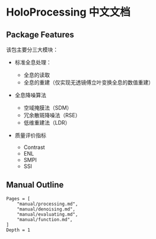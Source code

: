 # HoloProcessing 中文文档

## Package Features

该包主要分三大模块：

* 标准全息处理：
  * 全息的读取
  * 全息的重建（仅实现无透镜傅立叶变换全息的数值重建）
* 全息降噪算法
  * 空域掩膜法（SDM）
  * 冗余散斑降噪法（RSE）
  * 低维重建法（LDR）

* 质量评价指标
  * Contrast
  * ENL
  * SMPI
  * SSI

## Manual Outline

```@contents
Pages = [
    "manual/processing.md",
    "manual/denoising.md",
    "manual/evaluating.md",
    "manual/function.md",
]
Depth = 1
```